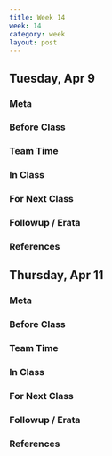 ```yaml
---
title: Week 14 
week: 14
category: week
layout: post
---
```


## Tuesday, Apr 9

### Meta

### Before Class

### Team Time

### In Class

### For Next Class

### Followup / Erata

### References


<!-- # # # # # # # # # # # # # # # # # # # # # # # # # # # -->

## Thursday, Apr 11

### Meta

### Before Class

### Team Time

### In Class

### For Next Class

### Followup / Erata

### References


<!-- # # # # # # # # # # # # # # # # # # # # # # # # # # # -->

